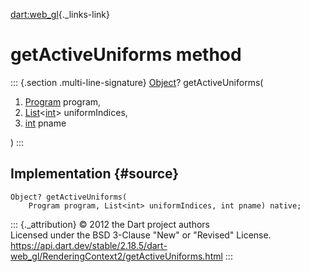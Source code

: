 [dart:web\_gl](../../dart-web_gl/dart-web_gl-library){._links-link}

getActiveUniforms method
========================

::: {.section .multi-line-signature}
[Object](../../dart-core/object-class)? getActiveUniforms(

1.  [Program](../program-class) program,
2.  [List](../../dart-core/list-class)\<[int](../../dart-core/int-class)\>
    uniformIndices,
3.  [int](../../dart-core/int-class) pname

)
:::

Implementation {#source}
--------------

``` {.language-dart data-language="dart"}
Object? getActiveUniforms(
    Program program, List<int> uniformIndices, int pname) native;
```

::: {._attribution}
© 2012 the Dart project authors\
Licensed under the BSD 3-Clause \"New\" or \"Revised\" License.\
<https://api.dart.dev/stable/2.18.5/dart-web_gl/RenderingContext2/getActiveUniforms.html>
:::

